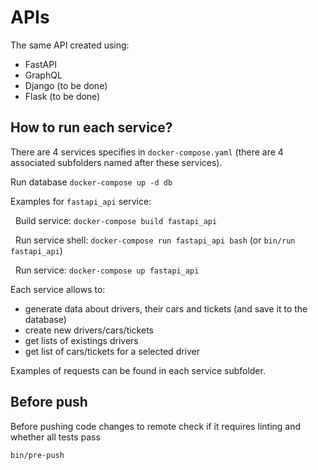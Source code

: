 # APIs

The same API created using:
- FastAPI
- GraphQL
- Django (to be done)
- Flask (to be done)

## How to run each service?

There are 4 services specifies in ```docker-compose.yaml``` (there are 4 associated subfolders named after these services).

Run database ```docker-compose up -d db```

Examples for ```fastapi_api``` service:

&nbsp;
    Build service: ```docker-compose build fastapi_api```

&nbsp;
    Run service shell: ```docker-compose run fastapi_api bash``` (or ```bin/run fastapi_api```)

&nbsp;
    Run service: ```docker-compose up fastapi_api```

Each service allows to:
 - generate data about drivers, their cars and tickets (and save it to the database)
 - create new drivers/cars/tickets
 - get lists of existings drivers
 - get list of cars/tickets for a selected driver 

Examples of requests can be found in each service subfolder.


## Before push

Before pushing code changes to remote check if it requires linting and whether all tests pass

```
bin/pre-push
```
